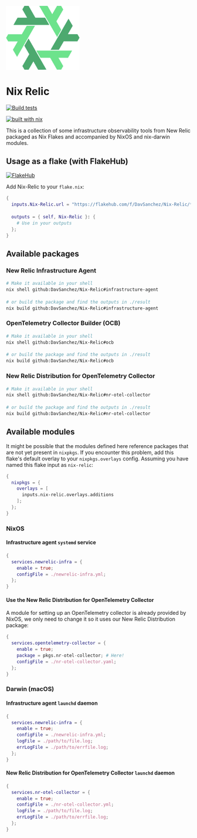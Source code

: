 
[<img src="./nix-relic.png" alt="logo" width="200">](https://github.com/DavSanchez/Nix-Relic)

# Nix Relic

[![Build tests](https://github.com/DavSanchez/Nix-Relic/actions/workflows/build.yaml/badge.svg)](https://github.com/DavSanchez/Nix-Relic/actions/workflows/build.yaml)

[![built with nix](https://builtwithnix.org/badge.svg)](https://builtwithnix.org)

This is a collection of some infrastructure observability tools from New Relic packaged as Nix Flakes and accompanied by NixOS and nix-darwin modules.

## Usage as a flake (with FlakeHub)

[![FlakeHub](https://img.shields.io/endpoint?url=https://flakehub.com/f/DavSanchez/Nix-Relic/badge)](https://flakehub.com/flake/DavSanchez/Nix-Relic)

Add Nix-Relic to your `flake.nix`:

```nix
{
  inputs.Nix-Relic.url = "https://flakehub.com/f/DavSanchez/Nix-Relic/*.tar.gz";

  outputs = { self, Nix-Relic }: {
    # Use in your outputs
  };
}

```

## Available packages

### New Relic Infrastructure Agent

```sh
# Make it available in your shell
nix shell github:DavSanchez/Nix-Relic#infrastructure-agent

# or build the package and find the outputs in ./result
nix build github:DavSanchez/Nix-Relic#infrastructure-agent
```

### OpenTelemetry Collector Builder (OCB)

```sh
# Make it available in your shell
nix shell github:DavSanchez/Nix-Relic#ocb

# or build the package and find the outputs in ./result
nix build github:DavSanchez/Nix-Relic#ocb
```

### New Relic Distribution for OpenTelemetry Collector

```sh
# Make it available in your shell
nix shell github:DavSanchez/Nix-Relic#nr-otel-collector

# or build the package and find the outputs in ./result
nix build github:DavSanchez/Nix-Relic#nr-otel-collector
```

## Available modules

It might be possible that the modules defined here reference packages that are not yet present in `nixpkgs`. If you encounter this problem, add this flake's default overlay to your `nixpkgs.overlays` config. Assuming you have named this flake input as `nix-relic`:

```nix
{
  nixpkgs = {
    overlays = [
      inputs.nix-relic.overlays.additions
    ];
  };
}
```

### NixOS

#### Infrastructure agent `systemd` service

```nix
{
  services.newrelic-infra = {
    enable = true;
    configFile = ./newrelic-infra.yml;
  };
}
```

#### Use the New Relic Distribution for OpenTelemetry Collector

A module for setting up an OpenTelemetry collector is already provided by NixOS, we only need to change it so it uses our New Relic Distribution package:

```nix
{
  services.opentelemetry-collector = {
    enable = true;
    package = pkgs.nr-otel-collector; # Here!
    configFile = ./nr-otel-collector.yaml;
  };
}
```

### Darwin (macOS)

#### Infrastructure agent `launchd` daemon

```nix
{
  services.newrelic-infra = {
    enable = true;
    configFile = ./newrelic-infra.yml; 
    logFile = ./path/to/file.log;
    errLogFile = ./path/to/errfile.log;
  };
}
```


#### New Relic Distribution for OpenTelemetry Collector `launchd` daemon

```nix
{
  services.nr-otel-collector = {
    enable = true;
    configFile = ./nr-otel-collector.yml; 
    logFile = ./path/to/file.log;
    errLogFile = ./path/to/errfile.log;
  };
}
```
